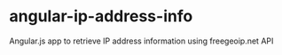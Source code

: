 angular-ip-address-info
=======================

Angular.js app to retrieve IP address information using freegeoip.net API
